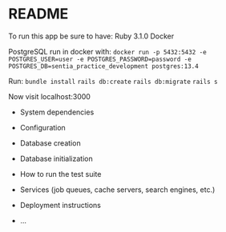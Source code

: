 # README

To run this app be sure to have:
Ruby 3.1.0
Docker

PostgreSQL run in docker with:
`docker run -p 5432:5432 -e POSTGRES_USER=user -e POSTGRES_PASSWORD=password -e POSTGRES_DB=sentia_practice_development postgres:13.4`

Run:
`bundle install`
`rails db:create`
`rails db:migrate`
`rails s`

Now visit localhost:3000

* System dependencies

* Configuration

* Database creation

* Database initialization

* How to run the test suite

* Services (job queues, cache servers, search engines, etc.)

* Deployment instructions

* ...

